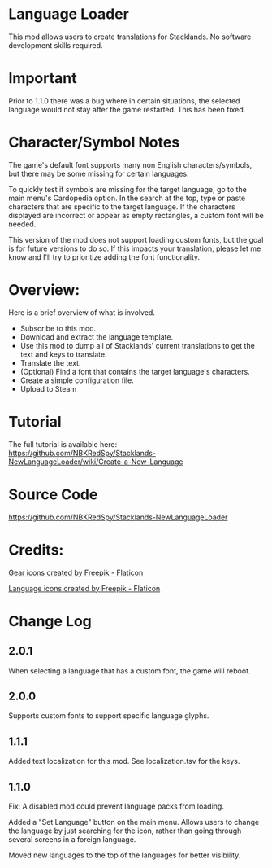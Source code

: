 # Language Loader
This mod allows users to create translations for Stacklands.  No software development skills required.

# Important
Prior to 1.1.0 there was a bug where in certain situations, the selected language would not stay after the game restarted.
This has been fixed.

# Character/Symbol Notes
The game's default font supports many non English characters/symbols, but there may be some missing for certain languages.

To quickly test if symbols are missing for the target language, go to the main menu's Cardopedia option.  In the search at the top, type or paste characters that are specific to the target language.  If the characters displayed are incorrect or appear as empty rectangles, a custom font will be needed.

This version of the mod does not support loading custom fonts, but the goal is for future versions to do so.
If this impacts your translation, please let me know and I'll try to prioritize adding the font functionality.

# Overview:
Here is a brief overview of what is involved.  

* Subscribe to this mod.
* Download and extract the language template.
* Use this mod to dump all of Stacklands' current translations to get the text and keys to translate.
* Translate the text.
* (Optional) Find a font that contains the target language's characters.
* Create a simple configuration file.
* Upload to Steam

# Tutorial
The full tutorial is available here:  https://github.com/NBKRedSpy/Stacklands-NewLanguageLoader/wiki/Create-a-New-Language

# Source Code
https://github.com/NBKRedSpy/Stacklands-NewLanguageLoader


# Credits:
[Gear icons created by Freepik - Flaticon](https://www.flaticon.com/free-icons/gear)

[Language icons created by Freepik - Flaticon](https://www.flaticon.com/free-icons/language)

# Change Log
## 2.0.1
When selecting a language that has a custom font, the game will reboot. 

## 2.0.0
Supports custom fonts to support specific language glyphs.

## 1.1.1
Added text localization for this mod. 
See localization.tsv for the keys.

## 1.1.0

Fix:  A disabled mod could prevent language packs from loading.

Added a "Set Language" button on the main menu.  Allows users to change the language by just searching for the icon, rather than going through several screens in a foreign language.

Moved new languages to the top of the languages for better visibility.
